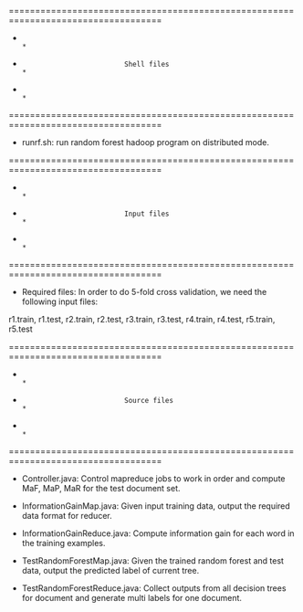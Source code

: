 ===================================================================================
*                                                                                 *
*                              Shell files                                        *
*                                                                                 *
===================================================================================
- runrf.sh: run random forest hadoop program on distributed mode.

===================================================================================
*                                                                                 *
*                              Input files                                        *
*                                                                                 *
===================================================================================

- Required files:
In order to do 5-fold cross validation, we need the following input files:

r1.train, r1.test, r2.train, r2.test, r3.train, r3.test, r4.train, r4.test, r5.train, r5.test 

===================================================================================
*                                                                                 *
*                              Source files                                       *
*                                                                                 *
===================================================================================
- Controller.java:
Control mapreduce jobs to work in order and compute MaF, MaP, MaR for the test document set.

- InformationGainMap.java:
Given input training data, output the required data format for reducer.

- InformationGainReduce.java:
Compute information gain for each word in the training examples.

- TestRandomForestMap.java:
Given the trained random forest and test data, output the predicted label of current tree.

- TestRandomForestReduce.java:
Collect outputs from all decision trees for document and generate multi labels for one document.
